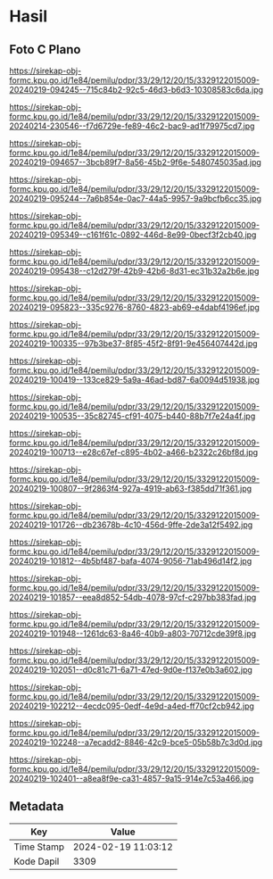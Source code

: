 # Hasil

## Foto C Plano

https://sirekap-obj-formc.kpu.go.id/1e84/pemilu/pdpr/33/29/12/20/15/3329122015009-20240219-094245--715c84b2-92c5-46d3-b6d3-10308583c6da.jpg

https://sirekap-obj-formc.kpu.go.id/1e84/pemilu/pdpr/33/29/12/20/15/3329122015009-20240214-230546--f7d6729e-fe89-46c2-bac9-ad1f79975cd7.jpg

https://sirekap-obj-formc.kpu.go.id/1e84/pemilu/pdpr/33/29/12/20/15/3329122015009-20240219-094657--3bcb89f7-8a56-45b2-9f6e-5480745035ad.jpg

https://sirekap-obj-formc.kpu.go.id/1e84/pemilu/pdpr/33/29/12/20/15/3329122015009-20240219-095244--7a6b854e-0ac7-44a5-9957-9a9bcfb6cc35.jpg

https://sirekap-obj-formc.kpu.go.id/1e84/pemilu/pdpr/33/29/12/20/15/3329122015009-20240219-095349--c161f61c-0892-446d-8e99-0becf3f2cb40.jpg

https://sirekap-obj-formc.kpu.go.id/1e84/pemilu/pdpr/33/29/12/20/15/3329122015009-20240219-095438--c12d279f-42b9-42b6-8d31-ec31b32a2b6e.jpg

https://sirekap-obj-formc.kpu.go.id/1e84/pemilu/pdpr/33/29/12/20/15/3329122015009-20240219-095823--335c9276-8760-4823-ab69-e4dabf4196ef.jpg

https://sirekap-obj-formc.kpu.go.id/1e84/pemilu/pdpr/33/29/12/20/15/3329122015009-20240219-100335--97b3be37-8f85-45f2-8f91-9e456407442d.jpg

https://sirekap-obj-formc.kpu.go.id/1e84/pemilu/pdpr/33/29/12/20/15/3329122015009-20240219-100419--133ce829-5a9a-46ad-bd87-6a0094d51938.jpg

https://sirekap-obj-formc.kpu.go.id/1e84/pemilu/pdpr/33/29/12/20/15/3329122015009-20240219-100535--35c82745-cf91-4075-b440-88b7f7e24a4f.jpg

https://sirekap-obj-formc.kpu.go.id/1e84/pemilu/pdpr/33/29/12/20/15/3329122015009-20240219-100713--e28c67ef-c895-4b02-a466-b2322c26bf8d.jpg

https://sirekap-obj-formc.kpu.go.id/1e84/pemilu/pdpr/33/29/12/20/15/3329122015009-20240219-100807--9f2863f4-927a-4919-ab63-f385dd71f361.jpg

https://sirekap-obj-formc.kpu.go.id/1e84/pemilu/pdpr/33/29/12/20/15/3329122015009-20240219-101726--db23678b-4c10-456d-9ffe-2de3a12f5492.jpg

https://sirekap-obj-formc.kpu.go.id/1e84/pemilu/pdpr/33/29/12/20/15/3329122015009-20240219-101812--4b5bf487-bafa-4074-9056-71ab496d14f2.jpg

https://sirekap-obj-formc.kpu.go.id/1e84/pemilu/pdpr/33/29/12/20/15/3329122015009-20240219-101857--eea8d852-54db-4078-97cf-c297bb383fad.jpg

https://sirekap-obj-formc.kpu.go.id/1e84/pemilu/pdpr/33/29/12/20/15/3329122015009-20240219-101948--1261dc63-8a46-40b9-a803-70712cde39f8.jpg

https://sirekap-obj-formc.kpu.go.id/1e84/pemilu/pdpr/33/29/12/20/15/3329122015009-20240219-102051--d0c81c71-6a71-47ed-9d0e-f137e0b3a602.jpg

https://sirekap-obj-formc.kpu.go.id/1e84/pemilu/pdpr/33/29/12/20/15/3329122015009-20240219-102212--4ecdc095-0edf-4e9d-a4ed-ff70cf2cb942.jpg

https://sirekap-obj-formc.kpu.go.id/1e84/pemilu/pdpr/33/29/12/20/15/3329122015009-20240219-102248--a7ecadd2-8846-42c9-bce5-05b58b7c3d0d.jpg

https://sirekap-obj-formc.kpu.go.id/1e84/pemilu/pdpr/33/29/12/20/15/3329122015009-20240219-102401--a8ea8f9e-ca31-4857-9a15-914e7c53a466.jpg


## Metadata

| Key        | Value               |
| ---------- | ------------------- |
| Time Stamp | 2024-02-19 11:03:12 |
| Kode Dapil | 3309                |



